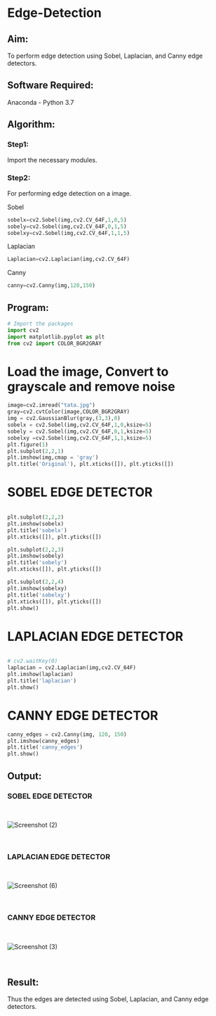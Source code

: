 # Edge-Detection
## Aim:
To perform edge detection using Sobel, Laplacian, and Canny edge detectors.

## Software Required:
Anaconda - Python 3.7

## Algorithm:
### Step1:
Import the necessary modules.

### Step2:
For performing edge detection on a image.

Sobel
```python
sobelx=cv2.Sobel(img,cv2.CV_64F,1,0,5)
sobely=cv2.Sobel(img,cv2.CV_64F,0,1,5)
sobelxy=cv2.Sobel(img,cv2.CV_64F,1,1,5)
```

Laplacian

```python
Laplacian=cv2.Laplacian(img,cv2.CV_64F)
```
Canny
```python
canny=cv2.Canny(img,120,150)
```

## Program:

``` Python
# Import the packages
import cv2
import matplotlib.pyplot as plt
from cv2 import COLOR_BGR2GRAY
```

# Load the image, Convert to grayscale and remove noise
```python 
image=cv2.imread("tata.jpg")
gray=cv2.cvtColor(image,COLOR_BGR2GRAY)
img = cv2.GaussianBlur(gray,(3,3),0)
sobelx = cv2.Sobel(img,cv2.CV_64F,1,0,ksize=5)
sobely = cv2.Sobel(img,cv2.CV_64F,0,1,ksize=5)
sobelxy =cv2.Sobel(img,cv2.CV_64F,1,1,ksize=5)
plt.figure(1)
plt.subplot(2,2,1)
plt.imshow(img,cmap = 'gray')
plt.title('Original'), plt.xticks([]), plt.yticks([])

```
# SOBEL EDGE DETECTOR
```python

plt.subplot(2,2,2)
plt.imshow(sobelx)
plt.title('sobelx')
plt.xticks([]), plt.yticks([])

plt.subplot(2,2,3)
plt.imshow(sobely)
plt.title('sobely')
plt.xticks([]), plt.yticks([])

plt.subplot(2,2,4)
plt.imshow(sobelxy)
plt.title('sobelxy')
plt.xticks([]), plt.yticks([])
plt.show()
```

# LAPLACIAN EDGE DETECTOR

```python 

# cv2.waitKey(0)
laplacian = cv2.Laplacian(img,cv2.CV_64F)
plt.imshow(laplacian)
plt.title('laplacian')
plt.show()

```

# CANNY EDGE DETECTOR

```python
canny_edges = cv2.Canny(img, 120, 150)
plt.imshow(canny_edges)
plt.title('canny_edges')
plt.show()


```
## Output:
### SOBEL EDGE DETECTOR
<br>

![Screenshot (2)](https://user-images.githubusercontent.com/75234646/168790422-ee53a35b-49e3-48df-a6f5-99ea39d51258.png)

<br>


### LAPLACIAN EDGE DETECTOR
<br>

![Screenshot (6)](https://user-images.githubusercontent.com/75234646/168790916-a9d5dd58-a39e-4f41-a7bd-21e67ad92b14.png)


<br>


### CANNY EDGE DETECTOR
<br>

![Screenshot (3)](https://user-images.githubusercontent.com/75234646/168790410-f091958a-1831-446c-875e-52262bc4f080.png)

<br>

## Result:
Thus the edges are detected using Sobel, Laplacian, and Canny edge detectors.

